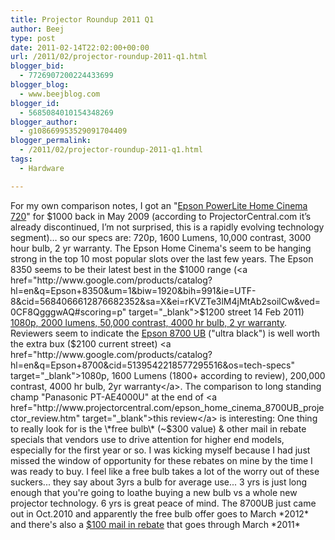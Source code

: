 ```yaml
---
title: Projector Roundup 2011 Q1
author: Beej
type: post
date: 2011-02-14T22:02:00+00:00
url: /2011/02/projector-roundup-2011-q1.html
blogger_bid:
  - 7726907200224433699
blogger_blog:
  - www.beejblog.com
blogger_id:
  - 5685084010154348269
blogger_author:
  - g108669953529091704409
blogger_permalink:
  - /2011/02/projector-roundup-2011-q1.html
tags:
  - Hardware

---
```

For my own comparison notes, I got an "<a href="http://www.projectorcentral.com/Epson-PowerLite_Home_Cinema_720.htm" target="_blank">Epson PowerLite Home Cinema 720</a>" for $1000 back in May 2009 (according to ProjectorCentral.com it’s already discontinued, I’m not surprised, this is a rapidly evolving technology segment)… so our specs are: 720p, 1600 Lumens, 10,000 contrast, 3000 hour bulb, 2 yr warranty. The Epson Home Cinema's seem to be hanging strong in the top 10 most popular slots over the last few years. The Epson 8350 seems to be their latest best in the $1000 range (<a href="http://www.google.com/products/catalog?hl=en&q=Epson+8350&um=1&biw=1920&bih=991&ie=UTF-8&cid=5684066612876682352&sa=X&ei=rKVZTe3lM4jMtAb2soilCw&ved=0CF8QgggwAQ#scoring=p" target="_blank">$1200 street 14 Feb 2011</a>) <a href="http://www.google.com/products/catalog?hl=en&q=epson+home+cinema+1080&cid=5684066612876682352&os=tech-specs" target="_blank">1080p, 2000 lumens, 50,000 contrast, 4000 hr bulb, 2 yr warranty</a>. Reviewers seem to indicate the <a href="http://www.google.com/search?q=Epson+8700+&hl=en&tbs=shop%3A1&aq=f" target="_blank">Epson 8700 UB</a> ("ultra black") is well worth the extra bux ($2100 current street) <a href="http://www.google.com/products/catalog?hl=en&q=Epson+8700&cid=5139542218577295516&os=tech-specs" target="_blank">1080p, 1600 Lumens (1800+ according to review), 200,000 contrast, 4000 hr bulb, 2yr warranty</a>. The comparison to long standing champ "Panasonic PT-AE4000U" at the end of <a href="http://www.projectorcentral.com/epson_home_cinema_8700UB_projector_review.htm" target="_blank">this review</a> is interesting: One thing to really look for is the \*free bulb\* (~$300 value) & other mail in rebate specials that vendors use to drive attention for higher end models, especially for the first year or so. I was kicking myself because I had just missed the window of opportunity for these rebates on mine by the time I was ready to buy. I feel like a free bulb takes a lot of the worry out of these suckers... they say about 3yrs a bulb for average use... 3 yrs is just long enough that you're going to loathe buying a new bulb vs a whole new projector technology. 6 yrs is great peace of mind. The 8700UB just came out in Oct.2010 and apparently the free bulb offer goes to March \*2012\* and there's also a <a href="http://www.projectorpeople.com/projectors/projdtls.asp?itemid=26118&sid=BLOG" target="_blank">$100 mail in rebate</a> that goes through March \*2011\*